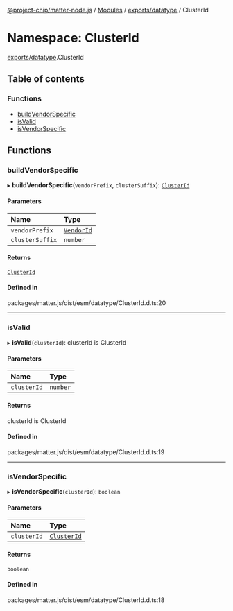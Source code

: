 [@project-chip/matter-node.js](../README.md) / [Modules](../modules.md) / [exports/datatype](exports_datatype.md) / ClusterId

# Namespace: ClusterId

[exports/datatype](exports_datatype.md).ClusterId

## Table of contents

### Functions

- [buildVendorSpecific](exports_datatype.ClusterId.md#buildvendorspecific)
- [isValid](exports_datatype.ClusterId.md#isvalid)
- [isVendorSpecific](exports_datatype.ClusterId.md#isvendorspecific)

## Functions

### buildVendorSpecific

▸ **buildVendorSpecific**(`vendorPrefix`, `clusterSuffix`): [`ClusterId`](exports_datatype.md#clusterid)

#### Parameters

| Name | Type |
| :------ | :------ |
| `vendorPrefix` | [`VendorId`](exports_datatype.md#vendorid) |
| `clusterSuffix` | `number` |

#### Returns

[`ClusterId`](exports_datatype.md#clusterid)

#### Defined in

packages/matter.js/dist/esm/datatype/ClusterId.d.ts:20

___

### isValid

▸ **isValid**(`clusterId`): clusterId is ClusterId

#### Parameters

| Name | Type |
| :------ | :------ |
| `clusterId` | `number` |

#### Returns

clusterId is ClusterId

#### Defined in

packages/matter.js/dist/esm/datatype/ClusterId.d.ts:19

___

### isVendorSpecific

▸ **isVendorSpecific**(`clusterId`): `boolean`

#### Parameters

| Name | Type |
| :------ | :------ |
| `clusterId` | [`ClusterId`](exports_datatype.md#clusterid) |

#### Returns

`boolean`

#### Defined in

packages/matter.js/dist/esm/datatype/ClusterId.d.ts:18
